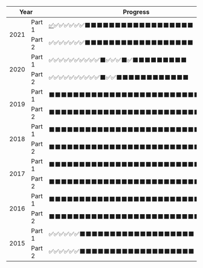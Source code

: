 <table>
    <thead>
        <tr>
            <th rowspan="2" colspan="2">Year</th>
            <th colspan="2">Progress</th>
            <th>Completed</th>
        </tr>
    </thead>
    <tbody>
        <tr>
            <td rowspan="2">2021</td>
            <td>Part 1</td>
            <td><a title="Day 1" href="https://github.com/mikeroq/adventofcode2021/tree/master/advent/Day01">✅</a>✅✅✅✅✅✅⬛⬛⬛⬛⬛⬛⬛⬛⬛⬛⬛⬛⬛⬛⬛⬛⬛⬛</td>
            <td>7/25</td>
            <td rowspan="2" align="center">14/50<br />✨</td>
        </tr>
        <tr>
            <td>Part 2</td>
            <td>✅✅✅✅✅✅✅⬛⬛⬛⬛⬛⬛⬛⬛⬛⬛⬛⬛⬛⬛⬛⬛⬛⬛</td>
            <td>7/25</td>
        </tr>
        <tr>
            <td rowspan="2">2020</td>
            <td>Part 1</td>
            <td>✅✅✅✅✅✅✅✅✅✅⬛✅✅✅⬛✅⬛⬛⬛⬛⬛⬛⬛⬛⬛</td>
            <td>14/25</td>
            <td rowspan="2" align="center">26/50<br />✨</td>
        </tr>
        <tr>
            <td>Part 2</td>
            <td>✅✅✅✅✅✅✅✅✅✅⬛✅✅⬛⬛⬛⬛⬛⬛⬛⬛⬛⬛⬛⬛</td>
            <td>12/25</td>
        </tr>
        <tr>
            <td rowspan="2">2019</td>
            <td>Part 1</td>
            <td>⬛⬛⬛⬛⬛⬛⬛⬛⬛⬛⬛⬛⬛⬛⬛⬛⬛⬛⬛⬛⬛⬛⬛⬛⬛</td>
            <td>0/25</td>
            <td rowspan="2" align="center">0/50<br />✨</td>
        </tr>
        <tr>
            <td>Part 2</td>
            <td>⬛⬛⬛⬛⬛⬛⬛⬛⬛⬛⬛⬛⬛⬛⬛⬛⬛⬛⬛⬛⬛⬛⬛⬛⬛</td>
            <td>0/25</td>
        </tr>
        <tr>
            <td rowspan="2">2018</td>
            <td>Part 1</td>
            <td>⬛⬛⬛⬛⬛⬛⬛⬛⬛⬛⬛⬛⬛⬛⬛⬛⬛⬛⬛⬛⬛⬛⬛⬛⬛</td>
            <td>0/25</td>
            <td rowspan="2" align="center">0/50<br />✨</td>
        </tr>
        <tr>
            <td>Part 2</td>
            <td>⬛⬛⬛⬛⬛⬛⬛⬛⬛⬛⬛⬛⬛⬛⬛⬛⬛⬛⬛⬛⬛⬛⬛⬛⬛</td>
            <td>0/25</td>
        </tr>
        <tr>
            <td rowspan="2">2017</td>
            <td>Part 1</td>
            <td>⬛⬛⬛⬛⬛⬛⬛⬛⬛⬛⬛⬛⬛⬛⬛⬛⬛⬛⬛⬛⬛⬛⬛⬛⬛</td>
            <td>0/25</td>
            <td rowspan="2" align="center">0/50<br />✨</td>
        </tr>
        <tr>
            <td>Part 2</td>
            <td>⬛⬛⬛⬛⬛⬛⬛⬛⬛⬛⬛⬛⬛⬛⬛⬛⬛⬛⬛⬛⬛⬛⬛⬛⬛</td>
            <td>0/25</td>
        </tr>
        <tr>
            <td rowspan="2">2016</td>
            <td>Part 1</td>
            <td>⬛⬛⬛⬛⬛⬛⬛⬛⬛⬛⬛⬛⬛⬛⬛⬛⬛⬛⬛⬛⬛⬛⬛⬛⬛</td>
            <td>0/25</td>
            <td rowspan="2" align="center">0/50<br />✨</td>
        </tr>
        <tr>
            <td>Part 2</td>
            <td>⬛⬛⬛⬛⬛⬛⬛⬛⬛⬛⬛⬛⬛⬛⬛⬛⬛⬛⬛⬛⬛⬛⬛⬛⬛</td>
            <td>0/25</td>
        </tr>
        <tr>
            <td rowspan="2">2015</td>
            <td>Part 1</td>
            <td>✅✅✅✅✅✅⬛⬛⬛⬛⬛⬛⬛⬛⬛⬛⬛⬛⬛⬛⬛⬛⬛⬛⬛</td>
            <td>6/25</td>
            <td rowspan="2" align="center">12/50<br />✨</td>
        </tr>
        <tr>
            <td>Part 2</td>
            <td>✅✅✅✅✅✅⬛⬛⬛⬛⬛⬛⬛⬛⬛⬛⬛⬛⬛⬛⬛⬛⬛⬛⬛</td>
            <td>6/25</td>
        </tr>
    </tbody>
</table>